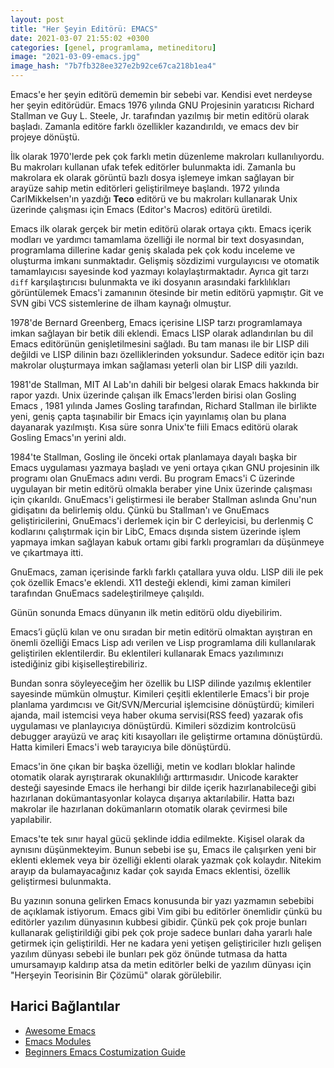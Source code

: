 ```yaml
---
layout: post
title: "Her Şeyin Editörü: EMACS"
date: 2021-03-07 21:55:02 +0300
categories: [genel, programlama, metineditoru]
image: "2021-03-09-emacs.jpg"
image_hash: "7b7fb328ee327e2b92ce67ca218b1ea4"
---
```


Emacs'e her şeyin editörü dememin bir sebebi var. Kendisi evet nerdeyse her şeyin editörüdür. Emacs 1976 yılında GNU Projesinin yaratıcısı Richard Stallman ve Guy L. Steele, Jr. tarafından yazılmış bir metin editörü olarak başladı. Zamanla editöre farklı özellikler kazandırıldı, ve emacs dev bir projeye dönüştü.

İlk olarak 1970'lerde pek çok farklı metin düzenleme makroları kullanılıyordu. Bu makroları kullanan ufak tefek editörler bulunmakta idi. Zamanla bu makrolara ek olarak görüntü bazlı dosya işlemeye imkan sağlayan bir arayüze sahip metin editörleri geliştirilmeye başlandı. 1972 yılında CarlMikkelsen'ın yazdığı **Teco** editörü ve bu makroları kullanarak Unix üzerinde çalışması için Emacs (Editor's Macros) editörü üretildi.

Emacs ilk olarak gerçek bir metin editörü olarak ortaya çıktı. Emacs içerik modları ve yardımcı tamamlama özelliği ile normal bir text dosyasından, programlama dillerine kadar geniş skalada pek çok kodu inceleme ve oluşturma imkanı sunmaktadır. Gelişmiş sözdizimi vurgulayıcısı ve otomatik tamamlayıcısı sayesinde kod yazmayı kolaylaştırmaktadır. Ayrıca git tarzı `diff` karşılaştırıcısı bulunmakta ve iki dosyanın arasındaki farklılıkları görüntülemek Emacs'i zamanının ötesinde bir metin editörü yapmıştır. Git ve SVN gibi VCS sistemlerine de ilham kaynağı olmuştur.

1978'de Bernard Greenberg, Emacs içerisine LISP tarzı programlamaya imkan sağlayan bir betik dili eklendi. Emacs LISP olarak adlandırılan bu dil Emacs editörünün genişletilmesini sağladı. Bu tam manası ile bir LISP dili değildi ve LISP dilinin bazı özelliklerinden yoksundur. Sadece editör için bazı makrolar oluşturmaya imkan sağlaması yeterli olan bir LISP dili yazıldı.

1981'de Stallman, MIT AI Lab'ın dahili bir belgesi olarak Emacs hakkında bir rapor yazdı. Unix üzerinde çalışan ilk Emacs'lerden birisi olan Gosling Emacs , 1981 yılında James Gosling tarafından, Richard Stallman ile birlikte yeni, geniş çapta taşınabilir bir Emacs için yayınlamış olan bu plana dayanarak yazılmıştı. Kısa süre sonra Unix'te fiili Emacs editörü olarak Gosling Emacs'ın yerini aldı. 

1984'te Stallman, Gosling ile önceki ortak planlamaya dayalı başka bir Emacs uygulaması yazmaya başladı ve yeni ortaya çıkan GNU projesinin ilk programı olan GnuEmacs adını verdi. Bu program Emacs'i C üzerinde uygulayan bir metin editörü olmakla beraber yine Unix üzerinde çalışması için çıkarıldı. GnuEmacs'i geliştirmesi ile beraber Stallman aslında Gnu'nun gidişatını da belirlemiş oldu. Çünkü bu Stallman'ı ve GnuEmacs geliştiricilerini, GnuEmacs'i derlemek için bir C derleyicisi, bu derlenmiş C kodlarını çalıştırmak için bir LibC, Emacs dışında sistem üzerinde işlem yapmaya imkan sağlayan kabuk ortamı gibi farklı programları da düşünmeye ve çıkartmaya itti.

GnuEmacs, zaman içerisinde farklı farklı çatallara yuva oldu. LISP dili ile pek çok özellik Emacs'e eklendi. X11 desteği eklendi, kimi zaman kimileri tarafından GnuEmacs  sadeleştirilmeye çalışıldı.

Günün sonunda Emacs dünyanın ilk metin editörü oldu diyebilirim. 

Emacs’i güçlü kılan ve onu sıradan bir metin editörü olmaktan ayıştıran en önemli özelliği Emacs Lisp adı verilen ve Lisp programlama dili kullanılarak geliştirilen eklentilerdir. Bu eklentileri kullanarak Emacs yazılımınızı istediğiniz gibi kişiselleştirebiliriz.

Bundan sonra söyleyeceğim her özellik bu LISP dilinde yazılmış eklentiler sayesinde mümkün olmuştur. Kimileri çeşitli eklentilerle Emacs'i bir proje planlama yardımcısı ve Git/SVN/Mercurial işlemcisine dönüştürdü; kimileri ajanda, mail istemcisi veya haber okuma servisi(RSS feed) yazarak ofis uygulaması ve planlayıcıya dönüştürdü. Kimileri sözdizim kontrolcüsü debugger arayüzü ve araç kiti kısayolları ile geliştirme ortamına dönüştürdü. Hatta kimileri Emacs'i web tarayıcıya bile dönüştürdü.

Emacs'in öne çıkan bir başka özelliği, metin ve kodları bloklar halinde otomatik olarak ayrıştırarak okunaklılığı arttırmasıdır. Unicode karakter desteği sayesinde Emacs ile herhangi bir dilde içerik hazırlanabileceği gibi hazırlanan dokümantasyonlar kolayca dışarıya aktarılabilir. Hatta bazı makrolar ile hazırlanan dokümanların otomatik olarak çevirmesi bile yapılabilir.

Emacs'te tek sınır hayal gücü şeklinde iddia edilmekte. Kişisel olarak da aynısını düşünmekteyim. Bunun sebebi ise şu, Emacs ile çalışırken yeni bir eklenti eklemek veya bir özelliği eklenti olarak yazmak çok kolaydır. Nitekim arayıp da bulamayacağınız kadar çok sayıda Emacs eklentisi, özellik geliştirmesi bulunmakta. 

Bu yazının sonuna gelirken Emacs konusunda bir yazı yazmamın sebebibi de açıklamak istiyorum. Emacs gibi Vim gibi bu editörler önemlidir çünkü bu editörler yazılım dünyasının kubbesi gibidir. Çünkü pek çok proje bunları kullanarak geliştirildiği gibi pek çok proje sadece bunları daha yararlı hale getirmek için geliştirildi. Her ne kadara yeni yetişen geliştiriciler hızlı gelişen yazılım dünyası sebebi ile bunları pek göz önünde tutmasa da hatta umursamayıp kaldırıp atsa da metin editörler belki de yazılım dünyası için "Herşeyin Teorisinin Bir Çözümü" olarak görülebilir.

## Harici Bağlantılar

* [Awesome Emacs](https://awesomeopensource.com/project/emacs-tw/awesome-emacs)
* [Emacs Modules](https://github.com/emacs-pe/emacs-modules)
* [Beginners Emacs Costumization Guide](https://tldp.org/HOWTO/Emacs-Beginner-HOWTO-4.html)